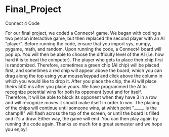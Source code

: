 # Final_Project
Connect 4 Code

For our final project, we coded a Connect4 game. We began with coding a two person interactive game, but then replaced the second player with an AI "player". Before running the code, ensure that you import sys, numpy, pygame, math, and random.  Upon running the code, a Connect4 board will pop up. You will then be able to choose the difficulty level of the AI (i.e. how hard it is to beat the computer). The player who gets to place their chip first is randomized. Therefore, sometimes a green chip (AI chip) will be placed first, and sometimes a red chip will appear above the board, which you can drag along the top using your mouse/keypad and click above the column in which you would like to drop it. After you place the chip, the AI will place theirs 500 ms after you place yours. We have programmed the AI to recognize potential wins for both its opponent (you) and for itself. Therefore, it will be able to block its opponent when they have 3 in a row and will recognize moves it should make itself in order to win. The placing of the chips will continue until someone wins, at which point "_____ is the champ!!!" will flash across the top of the screen, or until the board is filled and it's a draw. Either way, the game will end. You can then play again by running the code again. Thanks so much for a great semester and we hope you enjoy!
